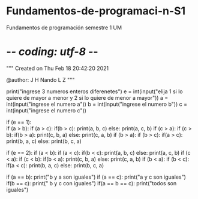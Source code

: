 # Fundamentos-de-programaci-n-S1
Fundamentos de programación semestre 1 UM
# -*- coding: utf-8 -*-
"""
Created on Thu Feb 18 20:42:20 2021

@author: J H Nando L Z
"""

print("ingrese 3 numeros enteros diferenetes")
e = int(input("elija 1 si lo quiere de mayor a menor y 2 si lo quiere de menor a mayor"))
a = int(input("ingrese el numero a"))
b = int(input("ingrese el numero b"))
c = int(input("ingrese el numero c"))

if (e == 1):    
    if (a > b):
        if (a > c):
            if(b > c):
               print(a, b, c)
            else:
               print(a, c, b)
    if (c > a):
        if (c > b):
            if(b > a):
               print(c, b, a)
            else:
               print(c, a, b)
    if (b > a):
        if (b > c):
            if(a > c):
               print(b, a, c)
            else:
               print(b, c, a)


if (e == 2):
    if (a < b):
        if (a < c):
            if(b < c):
               print(a, b, c)
            else:
               print(a, c, b)
    if (c < a):
        if (c < b):
            if(b < a):
               print(c, b, a)
            else:
               print(c, a, b)
    if (b < a):
        if (b < c):
            if(a < c):
               print(b, a, c)
            else:
               print(b, c, a)

if (a == b):
    print("b y a son iguales")
    if (a == c):
        print("a y c son iguales")
        if(b == c):
           print(" b y c con iguales")
           if(a == b == c):
              print("todos son iguales")
